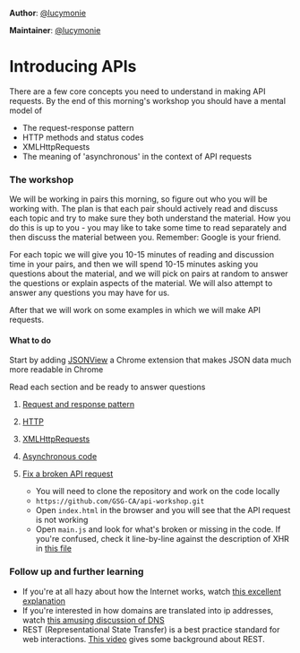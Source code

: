 **Author**: [@lucymonie](https://github.com/lucymonie)

**Maintainer**: [@lucymonie](https://github.com/lucymonie)

# Introducing APIs

There are a few core concepts you need to understand in making API requests. By the end of this morning's workshop you should have a mental model of

- The request-response pattern
- HTTP methods and status codes
- XMLHttpRequests
- The meaning of 'asynchronous' in the context of API requests

### The workshop

We will be working in pairs this morning, so figure out who you will be working with. The plan is that each pair should actively read and discuss each topic and try to make sure they both understand the material. How you do this is up to you - you may like to take some time to read separately and then discuss the material between you. Remember: Google is your friend.

For each topic we will give you 10-15 minutes of reading and discussion time in your pairs, and then we will spend 10-15 minutes asking you questions about the material, and we will pick on pairs at random to answer the questions or explain aspects of the material. We will also attempt to answer any questions you may have for us.

After that we will work on some examples in which we will make API requests.

#### What to do

Start by adding [JSONView](https://chrome.google.com/webstore/detail/jsonview/chklaanhfefbnpoihckbnefhakgolnmc) a Chrome extension that makes JSON data much more readable in Chrome

Read each section and be ready to answer questions

1. [Request and response pattern](./01-request-response.md)

2. [HTTP](./02-http.md)

3. [XMLHttpRequests](./03-xmlhttprequest.md)

4. [Asynchronous code](./04-asynchronous.md)

5. [Fix a broken API request](./api-example)
   - You will need to clone the repository and work on the code locally
   - `https://github.com/GSG-CA/api-workshop.git`
   - Open `index.html` in the browser and you will see that the API request is not working
   - Open `main.js` and look for what's broken or missing in the code. If you're confused, check it line-by-line against the description of XHR in [this file](./03-xmlhttprequest.md)

### Follow up and further learning

- If you're at all hazy about how the Internet works, watch [this excellent explanation](https://www.youtube.com/watch?v=7_LPdttKXPc)
- If you're interested in how domains are translated into ip addresses, watch [this amusing discussion of DNS](https://www.youtube.com/watch?v=72snZctFFtA)
- REST (Representational State Transfer) is a best practice standard for web interactions. [This video](https://www.youtube.com/watch?v=YCcAE2SCQ6k) gives some background about REST.
